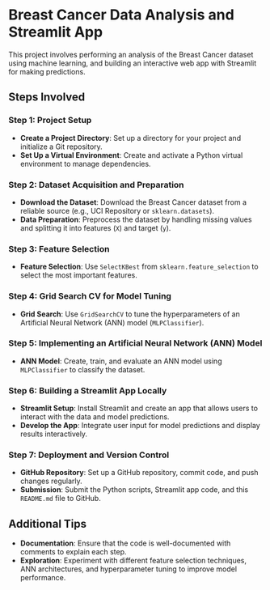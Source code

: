 # Breast Cancer Data Analysis and Streamlit App

This project involves performing an analysis of the Breast Cancer dataset using machine learning, and building an interactive web app with Streamlit for making predictions.

## Steps Involved

### Step 1: Project Setup
- **Create a Project Directory**: Set up a directory for your project and initialize a Git repository.
- **Set Up a Virtual Environment**: Create and activate a Python virtual environment to manage dependencies.

### Step 2: Dataset Acquisition and Preparation
- **Download the Dataset**: Download the Breast Cancer dataset from a reliable source (e.g., UCI Repository or `sklearn.datasets`).
- **Data Preparation**: Preprocess the dataset by handling missing values and splitting it into features (`X`) and target (`y`).

### Step 3: Feature Selection
- **Feature Selection**: Use `SelectKBest` from `sklearn.feature_selection` to select the most important features.

### Step 4: Grid Search CV for Model Tuning
- **Grid Search**: Use `GridSearchCV` to tune the hyperparameters of an Artificial Neural Network (ANN) model (`MLPClassifier`).

### Step 5: Implementing an Artificial Neural Network (ANN) Model
- **ANN Model**: Create, train, and evaluate an ANN model using `MLPClassifier` to classify the dataset.

### Step 6: Building a Streamlit App Locally
- **Streamlit Setup**: Install Streamlit and create an app that allows users to interact with the data and model predictions.
- **Develop the App**: Integrate user input for model predictions and display results interactively.

### Step 7: Deployment and Version Control
- **GitHub Repository**: Set up a GitHub repository, commit code, and push changes regularly.
- **Submission**: Submit the Python scripts, Streamlit app code, and this `README.md` file to GitHub.

## Additional Tips
- **Documentation**: Ensure that the code is well-documented with comments to explain each step.
- **Exploration**: Experiment with different feature selection techniques, ANN architectures, and hyperparameter tuning to improve model performance.
